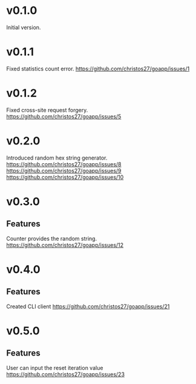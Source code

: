# v0.1.0

Initial version.

# v0.1.1

Fixed statistics count error.
https://github.com/christos27/goapp/issues/1 

# v0.1.2

Fixed cross-site request forgery.
https://github.com/christos27/goapp/issues/5

# v0.2.0

Introduced random hex string generator.
https://github.com/christos27/goapp/issues/8
https://github.com/christos27/goapp/issues/9
https://github.com/christos27/goapp/issues/10

# v0.3.0

## Features

Counter provides the random string.
https://github.com/christos27/goapp/issues/12

# v0.4.0

## Features
Created CLI client
https://github.com/christos27/goapp/issues/21


# v0.5.0

## Features

User can input the reset iteration value
https://github.com/christos27/goapp/issues/23